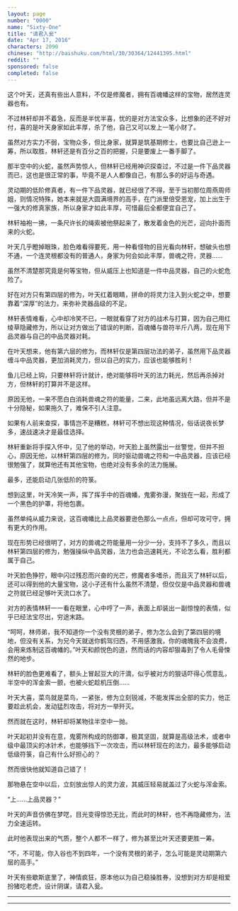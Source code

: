 ```yaml
---
layout: page
number: "0000"
name: "Sixty-One"
title: "请君入瓮"
date: "Apr 17, 2016"
characters: 2090
chinese: "http://baishuku.com/html/30/30364/12441395.html"
reddit: ""
sponsored: false
completed: false
---
```


这个叶天，还真有些出人意料，不仅是修魔者，拥有百魂幡这样的宝物，居然连灵器也有。

不过林轩却并不着急，反而是半忧半喜，忧的是对方法宝众多，比想象的还不好对付，喜的是叶天身家如此丰厚，杀了他，自己又可以发上一笔小财了。

虽然对方实力不弱，宝物众多，但比身家，就算是筑基期修士，也要比自己逊上一筹，所以取胜，林轩还是有百分之百的把握，只是要废上一番手脚了。

那半空中的火蛇，虽然声势惊人，但林轩已经用神识探查过，不过是一件下品灵器而已，这也是很正常的事，毕竟不是人人都像自己，有那么多的好运与奇遇。

灵动期的低阶修真者，有一件下品灵器，就已经很了不得，至于当初那位周燕周师姐，则情况特殊，她本来就是大圆满境界的高手，在门派里倍受恩宠，加上出生于一强大的修真家族，所以身家才如此丰厚，可惜最后全都便宜自己了。

林轩袖袍一拂，一条尺许长的绳索被他祭起来了，散发着金色的光芒，迎向扑面而来的火蛇。

叶天几乎瞪掉眼珠，脸色难看得要死，用一种看怪物的目光看向林轩，想破头也想不通，一个连灵根都没有的普通人，身家为何会如此丰厚，兽魂之符，灵器……

虽然不清楚那究竟是何等宝物，但从威压上也知道是一件中品灵器，自己的火蛇危险了。

好在对方只有第四层的修为，叶天红着眼睛，拼命的将灵力注入到火蛇之中，想要靠着“深厚”的法力，来弥补灵器品级的不足。

林轩表情难看，心中却冷笑不已，一眼就看穿了对方的战术与打算，因为自己用红绫草隐藏修为，所以让对方做出了错误的判断，百魂幡与兽符半斤八两，现在用下品灵器与自己的中品灵器对耗。

在叶天想来，他有第六层的修为，而林轩仅是第四层功法的弟子，虽然用下品灵器缠斗中品灵器，更加消耗灵力，但以自己的实力，应该也能够胜利！

鱼儿已经上钩，只要林轩将计就计，绝对能够将叶天的法力耗光，然后再杀掉对方，但林轩的打算并不是这样。

原因无他，一来不愿白白消耗兽魂之符的能量，二来，此地虽远离大路，但并不是十分隐秘，如果拖久了，难保不引人注意。

如果有人前来查探，事情岂不是糟糕，林轩可不想出现这种情况，俗话说夜长梦多，速战速决才是最佳选择。

林轩重新将手探入怀中，见了他的举动，叶天脸上虽然露出一丝警觉，但并不担心，原因无他，以林轩第四层的修为，同时驱动兽魂之符和一中品灵器，应该已经很勉强了，就算他还有其他宝物，也绝对没有多余的法力施展。

最多，还能启动几张低阶的符箓。

想到这里，叶天冷笑一声，挥了挥手中的百魂幡，鬼雾弥漫，聚拢在一起，形成了一个黑色的护罩，将他包裹。

虽然单纯从威力来说，这百魂幡比上品灵器要逊色那么一点点，但却可攻可守，拥有更大的作用。

现在形势已经很明了，对方的兽魂之符能量用一分少一分，支持不了多久，而且以林轩第四层的修为，勉强操纵中品灵器，法力也会迅速耗光，不论怎么看，胜利都属于自己。

叶天脸色狰狞，眼中闪过残忍而兴奋的光芒，修魔者多嗜杀，而且灭了林轩以后，还可以得到他的大量宝物，这小子还有什么虽然不清楚，但仅仅是中品灵器和兽魂之符就已经足够叶天流口水了。

对方的表情林轩一一看在眼里，心中哼了一声，表面上却装出一副惊惶的表情，似乎已经法宝尽出，穷途末路。

“呵呵，林师弟，我不知道你一个没有灵根的弟子，修为怎么会到了第四层的境地，但没有关系，为兄今天就送你鹤驾归西，不用感激我，你的魂魄我不会浪费，会用来炼制这百魂幡的。”叶天和颜悦色的道，然而话的内容却狠毒到了令人毛骨悚然的地步。

林轩的脸色更难看了，额头上冒起豆大的汗滴，似乎被对方的狠话吓得心慌意乱，半空中的浑金索一颤，也被火蛇趁机压倒……

叶天大喜，菜鸟就是菜鸟，一紧张，修为立刻锐减，不能发挥出全部的实力，他正要趁此机会，发动猛烈攻击，将对方一举歼灭。

然而就在这时，林轩却将某物往半空中一抛。

叶天起初并没有在意，鬼雾所构成的防御罩，极其坚固，就算是高级法术，或者中级中最顶尖的冰针术，也能够挡下一次攻击，而以林轩现在的法力，最多能够启动低级符箓，自己有什么好担心的？

然而很快他就知道自己错了！

那物悬在空中以后，立刻放出惊人的灵力波，其威压轻易就盖过了火蛇与浑金索。

“上……上品灵器？”

叶天的声音仿佛在梦呓，目光变得惊恐无比，而此时的林轩，也不再隐藏修为，法力全速运转。

此时他表现出来的气质，整个人都不一样了，修为甚至比叶天还要更胜一筹。

“不，不可能，你入谷也不到四年，一个没有灵根的弟子，怎么可能是灵动期第六层的高手。”

叶天有些歇斯底里了，神情疯狂，原本他以为自己稳操胜券，没想到对方却是相爱扮猪吃老虎，设计阴谋，请君入瓮。

- - -
- - -

[^1]:
